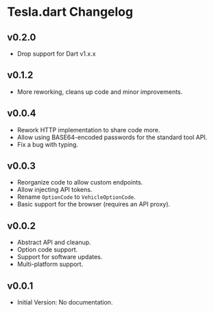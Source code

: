 # Tesla.dart Changelog

## v0.2.0

- Drop support for Dart v1.x.x

## v0.1.2

- More reworking, cleans up code and minor improvements.

## v0.0.4

- Rework HTTP implementation to share code more.
- Allow using BASE64-encoded passwords for the standard tool API.
- Fix a bug with typing.

## v0.0.3

- Reorganize code to allow custom endpoints.
- Allow injecting API tokens.
- Rename `OptionCode` to `VehicleOptionCode`.
- Basic support for the browser (requires an API proxy).

## v0.0.2

- Abstract API and cleanup.
- Option code support.
- Support for software updates.
- Multi-platform support.

## v0.0.1

- Initial Version: No documentation.

